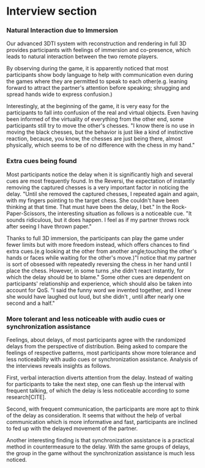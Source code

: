 # Interview section

### Natural Interaction due to Immersion

Our advanced 3DTI system with reconstruction and rendering in full 3D provides participants with feelings of immersion and co-presence, which leads to natural interaction between the two remote players. 

By observing during the game, it is apparently noticed that most participants show body language to help with communication even during the games where they are permitted to speak to each other(e.g.  leaning forward to attract the partner's attention before speaking; shrugging and spread hands wide to express confusion.)

Interestingly, at the beginning of the game, it is very easy for the participants to fall into confusion of the real and virtual objects. Even having been informed of the virtuality of everything from the other end, some participants still try to move the other's chesses. "I know there is no use in moving the black chesses, but the behavior is just like a kind of instinctive reaction, because, you know, the chesses are just being there, almost physically, which seems to be of no difference with the chess in my hand."

### Extra cues being found

Most participants notice the delay when it is significantly high and several cues are most frequently found. In the Reversi, the expectation of instantly removing the captured chesses is a very important factor in noticing the delay. "Until she removed the captured chesses, I repeated again and again, with my fingers pointing to the target chess. She couldn't have been thinking at that time. That must have been the delay, I bet." In the Rock-Paper-Scissors, the interesting situation as follows is a noticeable cue. "It sounds ridiculous, but it does happen. I feel as if my partner throws rock after seeing I have thrown paper." 

Thanks to full 3D immersion, the participants can play the game under fewer limits but with more freedom instead, which offers chances to find extra cues.(e.g looking at the other from another angle;touching the other's hands or faces while waiting for the other's move.)"I notice that my partner is sort of obsessed with repeatedly reversing the chess in her hand until I place the chess. However, in some turns ,she didn't react instantly, for which the delay should be to blame." Some other cues are dependent on participants' relationship and experience, which should also be taken into account for QoS. "I said the funny word we invented together, and I knew she would have laughed out loud, but she didn't , until after nearly one second and a half."

### More tolerant and less noticeable with audio cues or synchronization assistance

Feelings, about delays, of most participants agree with the randomized delays from the perspective of distribution. Being asked to compare the feelings of respective patterns, most participants show more tolerance and less noticeability with audio cues or synchronization assistance. Analysis of the interviews reveals insights as follows. 

First, verbal interaction diverts attention from the delay. Instead of waiting for participants to take the next step, one can flesh up the interval with frequent talking, of which the delay is less noticeable according to some research[CITE]. 

Second, with frequent communication, the participants are more apt to think of the delay as consideration. It seems that without the help of verbal communication which is more informative and fast, participants are inclined to fed up with the delayed movement of the partner.

Another interesting finding is that synchronization assistance is a practical method in countermeasure to the delay. With the same groups of delays, the group in the game without the synchronization assistance is much less noticed.